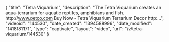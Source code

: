{
    "title": "Tetra Viquarium",
    "description": "The Tetra Viquarium creates an aqua-terrarium for aquatic reptiles, amphibians and fish. http:\/\/www.petco.com Buy Now - Tetra Viquarium Terrarium Decor http:...",
    "videoid": "144530",
    "date_created": "1394588996",
    "date_modified": "1418181171",
    "type": "captivate",
    "layout": "video",
    "url": "\/v\/tetra-viquarium\/144530"
}